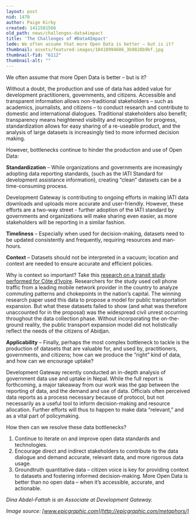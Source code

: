 ```yaml
---
layout: post
nid: 1470
author: Paige Kirby
created: 1411581566
old_path: news/challenges-data4impact
title: 'The Challenges of #Data4Impact'
lede: We often assume that more Open Data is better – but is it?
thumbnail: assets/featured-images/10418994686_3b9828b9bf.jpg
thumbnail-fid: "6112"
thumbnail-alt: ""
---
```


We often assume that more Open Data is better – but is it?

Without a doubt, the production and use of data has added value for development practitioners, governments, and citizens. Accessible and transparent information allows non-traditional stakeholders – such as academics, journalists, and citizens – to conduct research and contribute to domestic and international dialogues. Traditional stakeholders also benefit; transparency means heightened visibility and recognition for progress, standardization allows for easy sharing of a re-useable product, and the analysis of large datasets is increasingly tied to more informed decision making.

However, bottlenecks continue to hinder the production and use of Open Data:

**Standardization** – While organizations and governments are increasingly adopting data reporting standards, (such as the IATI Standard for development assistance information), creating “clean” datasets can be a time-consuming process.

Development Gateway is contributing to ongoing efforts in making IATI data downloads and uploads more accurate and user-friendly. However, these efforts are a two-way street - further adoption of the IATI standard by governments and organizations will make sharing even easier, as more stakeholders will be reporting in a similar fashion.

**Timeliness** – Especially when used for decision-making, datasets need to be updated consistently and frequently, requiring resources and man-hours.

**Context** – Datasets should not be interpreted in a vacuum; location and context are needed to ensure accurate and efficient policies.

Why is context so important? Take this [research on a transit study performed for Côte d’Ivoire](http://www.academia.edu/8079377/A_gods_eye_view_Big_data_ground_truth_and_the_D4D_challenge). Researchers for the study used cell phone traffic from a leading mobile network provider in the country to analyze commuting patterns and chokepoints in the nation’s capital. The winning research paper used this data to propose a model for public transportation expansion. But what these datasets failed to show (and what was therefore unaccounted for in the proposal) was the widespread civil unrest occurring throughout the data collection phase. Without incorporating the on-the-ground reality, the public transport expansion model did not holistically reflect the needs of the citizens of Abidjan.

**Applicability** – Finally, perhaps the most complex bottleneck to tackle is the production of datasets that are valuable for, and used by, practitioners, governments, and citizens; how can we produce the “right” kind of data, and how can we encourage uptake?

Development Gateway recently conducted an in-depth analysis of government data use and uptake in Nepal. While the full report is forthcoming, a major takeaway from our work was the gap between the reporting of data, and the demand and use of data. Officials often perceived data reports as a process necessary because of protocol, but not necessarily as a useful tool to inform decision-making and resource allocation. Further efforts will thus to happen to make data “relevant,” and as a vital part of policymaking.

How then can we resolve these data bottlenecks?

1. Continue to iterate on and improve open data standards and technologies.
2. Encourage direct and indirect stakeholders to contribute to the data dialogue and demand accurate, relevant data, and more rigorous data usage.
3. Groundtruth quantitative data – citizen voice is key for providing context to datasets and fostering informed decision-making. More Open Data is better than no open data – when it’s accessible, accurate, and actionable.

*Dina Abdel-Fattah is an Associate at Development Gateway.*

*Image source: [www.epicgraphic.com](http://epicgraphic.com/metaphors/)*
